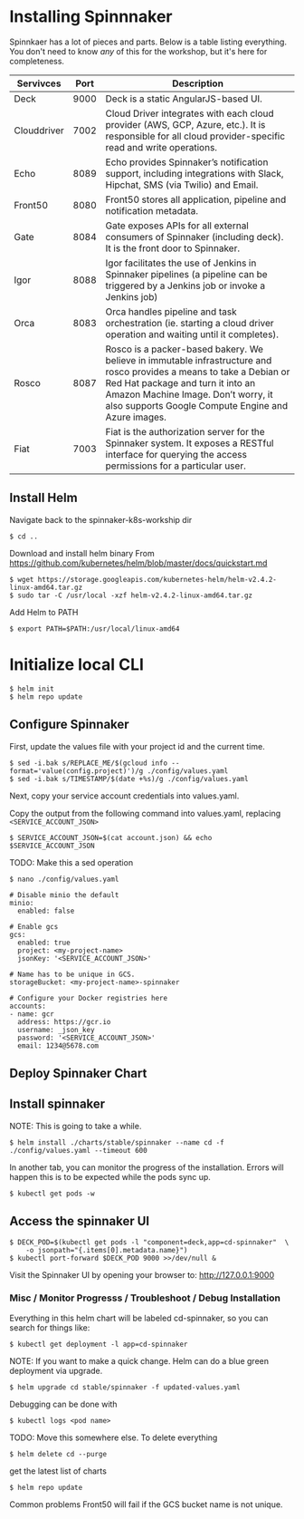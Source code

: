 # Installing Spinnnaker

Spinnkaer has a lot of pieces and parts.  Below is a table listing everything.  You don't need to know *any* of this for the workshop, but it's here for completeness.

| Servivces | Port | Description |
| --- | --- | --- |
| Deck	| 9000 | Deck is a static AngularJS-based UI. |
| Clouddriver	| 7002 | Cloud Driver integrates with each cloud provider (AWS, GCP, Azure, etc.). It is responsible for all cloud provider-specific read and write operations. |
| Echo	| 8089 | Echo provides Spinnaker’s notification support, including integrations with Slack, Hipchat, SMS (via Twilio) and Email. |
| Front50	| 8080 | Front50 stores all application, pipeline and notification metadata. |
| Gate	| 8084 | Gate exposes APIs for all external consumers of Spinnaker (including deck). It is the front door to Spinnaker. |
| Igor	| 8088 | Igor facilitates the use of Jenkins in Spinnaker pipelines (a pipeline can be triggered by a Jenkins job or invoke a Jenkins job) |
| Orca	| 8083 | Orca handles pipeline and task orchestration (ie. starting a cloud driver operation and waiting until it completes). |
| Rosco	| 8087 | Rosco is a packer-based bakery. We believe in immutable infrastructure and rosco provides a means to take a Debian or Red Hat package and turn it into an Amazon Machine Image. Don’t worry, it also supports Google Compute Engine and Azure images. |
| Fiat	| 7003 | Fiat is the authorization server for the Spinnaker system.  It exposes a RESTful interface for querying the access permissions for a particular user. |

## Install Helm 
Navigate back to the spinnaker-k8s-workship dir

```shell
$ cd ..
```

Download and install helm binary
From https://github.com/kubernetes/helm/blob/master/docs/quickstart.md
```shell
$ wget https://storage.googleapis.com/kubernetes-helm/helm-v2.4.2-linux-amd64.tar.gz
$ sudo tar -C /usr/local -xzf helm-v2.4.2-linux-amd64.tar.gz
```

Add Helm to PATH
```shell
$ export PATH=$PATH:/usr/local/linux-amd64
```
 
# Initialize local CLI

```shell
$ helm init
$ helm repo update
```

## Configure Spinnaker

First, update the values file with your project id and the current time.
```shell
$ sed -i.bak s/REPLACE_ME/$(gcloud info --format='value(config.project)')/g ./config/values.yaml
$ sed -i.bak s/TIMESTAMP/$(date +%s)/g ./config/values.yaml
```

Next, copy your service account credentials into values.yaml.

Copy the output from the following command into values.yaml, replacing ```<SERVICE_ACCOUNT_JSON>```

```shell
$ SERVICE_ACCOUNT_JSON=$(cat account.json) && echo $SERVICE_ACCOUNT_JSON
```
TODO: Make this a sed operation
```shell
$ nano ./config/values.yaml 
```
 
```shell
# Disable minio the default
minio:
  enabled: false
 
# Enable gcs
gcs:
  enabled: true
  project: <my-project-name>
  jsonKey: '<SERVICE_ACCOUNT_JSON>'
 
# Name has to be unique in GCS.
storageBucket: <my-project-name>-spinnaker 
 
# Configure your Docker registries here
accounts:
- name: gcr
  address: https://gcr.io
  username: _json_key
  password: '<SERVICE_ACCOUNT_JSON>'
  email: 1234@5678.com
```

## Deploy Spinnaker Chart

## Install spinnaker
NOTE: This is going to take a while. 
```shell
$ helm install ./charts/stable/spinnaker --name cd -f ./config/values.yaml --timeout 600
```
In another tab, you can monitor the progress of the installation. 
Errors will happen this is to be expected while the pods sync up.
```shell
$ kubectl get pods -w
```

## Access the spinnaker UI

```shell
$ DECK_POD=$(kubectl get pods -l "component=deck,app=cd-spinnaker"  \
    -o jsonpath="{.items[0].metadata.name}")
$ kubectl port-forward $DECK_POD 9000 >>/dev/null &
```
 
Visit the Spinnaker UI by opening your browser to: http://127.0.0.1:9000


### Misc / Monitor Progresss / Troubleshoot / Debug Installation
Everything in this helm chart will be labeled cd-spinnaker, so you can search for things like: 
```shell
$ kubectl get deployment -l app=cd-spinnaker
```

NOTE: If you want to make a quick change.  Helm can do a blue green deployment via upgrade.
```shell
$ helm upgrade cd stable/spinnaker -f updated-values.yaml
```

Debugging can be done with
```shell
$ kubectl logs <pod name>
```

TODO:  Move this somewhere else.
To delete everything
```shell
$ helm delete cd --purge
```
 
get the latest list of charts
```shell
$ helm repo update
```

Common problems
Front50 will fail if the GCS bucket name is not unique.
